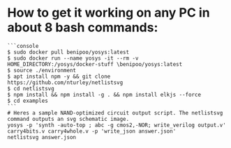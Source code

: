 # How to get it working on any PC in about 8 bash commands:
	
	```console
	$ sudo docker pull benipoo/yosys:latest
	$ sudo docker run --name yosys -it --rm -v HOME_DIRECTORY:/yosys/docker-stuff \benipoo/yosys:latest
	$ source ./environment
	$ apt install npm -y && git clone https://github.com/nturley/netlistsvg
	$ cd netlistsvg
	$ npm install && npm install -g . && npm install elkjs --force
	$ cd examples
	```
	# Heres a sample NAND-optimized circuit output script. The netlistsvg command outputs an svg schematic image.
	yosys -p 'synth -auto-top ; abc -g cmos2,-NOR; write_verilog output.v' carry4bits.v carry4whole.v -p 'write_json answer.json'
	netlistsvg answer.json
	
	
	
